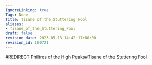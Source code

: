 ```yaml
---
IgnoreLinking: true
Tags: None
Title: Tisane of the Stuttering Fool
aliases:
- Tisane_of_the_Stuttering_Fool
draft: false
revision_date: 2023-05-13 14:42:17+00:00
revision_id: 100721
---
```


#REDIRECT Philtres of the High Peaks#Tisane of the Stuttering Fool